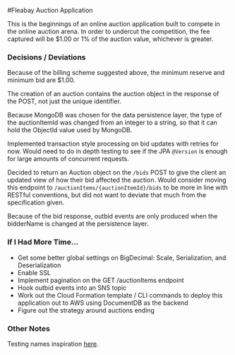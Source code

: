 #Fleabay Auction Application

This is the beginnings of an online auction application built to compete in the online auction arena.  In order to undercut the competition, the fee captured will be $1.00 or 1% of the auction value, whichever is greater.

### Decisions / Deviations

Because of the billing scheme suggested above, the minimum reserve and minimum bid are $1.00.

The creation of an auction contains the auction object in the response of the POST, not just the unique identifier.

Because MongoDB was chosen for the data persistence layer, the type of the auctionItemId was changed from an integer to a string, so that it can hold the ObjectId value used by MongoDB.

Implemented transaction style processing on bid updates with retries for now.  Would need to do in depth testing to see if the JPA `@Version` is enough for large amounts of concurrent requests.

Decided to return an Auction object on the `/bids` POST to give the client an updated view of how their bid affected the auction.  Would consider moving this endpoint to `/auctionItems/{auctionItemId}/bids` to be more in line with RESTful conventions, but did not want to deviate that much from the specification given.

Because of the bid response, outbid events are only produced when the bidderName is changed at the persistence layer.

### If I Had More Time...
- Get some better global settings on BigDecimal: Scale, Serialization, and Deserialization
- Enable SSL
- Implement pagination on the GET /auctionItems endpoint
- Hook outbid events into an SNS topic
- Work out the Cloud Formation template / CLI commands to deploy this application out to AWS using DocumentDB as the backend
- Figure out the strategy around auctions ending

### Other Notes

Testing names inspiration [here](https://www.youtube.com/watch?v=4UtlH6jkBXw). 